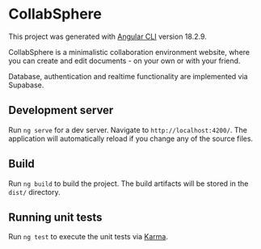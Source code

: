 # CollabSphere

This project was generated with [Angular CLI](https://github.com/angular/angular-cli) version 18.2.9.

CollabSphere is a minimalistic collaboration environment website, where you can create and edit documents - on your own or with your friend.

Database, authentication and realtime functionality are implemented via Supabase.

## Development server

Run `ng serve` for a dev server. Navigate to `http://localhost:4200/`. The application will automatically reload if you change any of the source files.

## Build

Run `ng build` to build the project. The build artifacts will be stored in the `dist/` directory.

## Running unit tests

Run `ng test` to execute the unit tests via [Karma](https://karma-runner.github.io).

